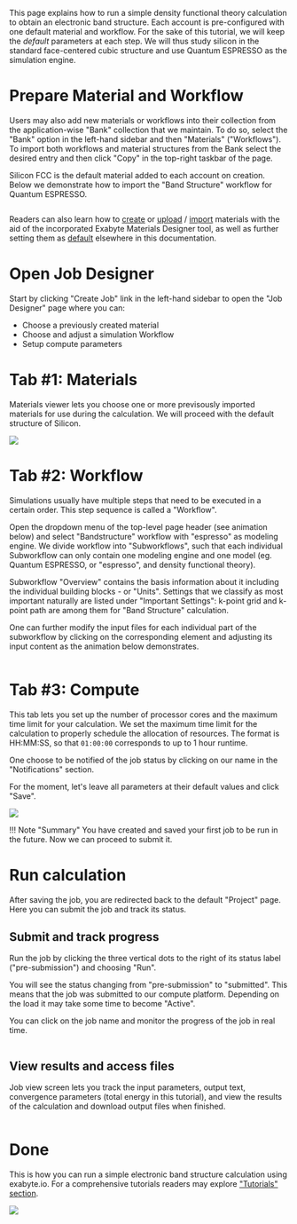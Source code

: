 <!-- by TB -->

This page explains how to run a simple density functional theory calculation to obtain an electronic band structure. Each account is pre-configured with one default material and workflow. For the sake of this tutorial, we will keep the *default* parameters at each step. We will thus study silicon in the standard face-centered cubic structure and use Quantum ESPRESSO as the simulation engine.

# Prepare Material and Workflow

Users may also add new materials or workflows into their collection from the application-wise "Bank" collection that we maintain. To do so, select the "Bank" option in the left-hand sidebar and then "Materials" ("Workflows"). To import both workflows and material structures from the Bank select the desired entry and then click "Copy" in the top-right taskbar of the page.

Silicon FCC is the default material added to each account on creation. Below we demonstrate how to import the "Band Structure" workflow for Quantum ESPRESSO.

<img data-gifffer="/images/run-first-simulation-import-workflow.gif"/>
 
Readers can also learn how to [create](/materials-designer/overview.md) or [upload](/materials/actions/upload.md) / [import](/materials/actions/import.md) materials with the aid of the incorporated Exabyte Materials Designer tool, as well as further setting them as [default](/entities-general/actions/set-default.md) elsewhere in this documentation. 
 

# Open Job Designer

Start by clicking "Create Job" link in the left-hand sidebar to open the "Job Designer" page where you can:

- Choose a previously created material
- Choose and adjust a simulation Workflow
- Setup compute parameters
   
# Tab #1: Materials

Materials viewer lets you choose one or more previsously imported materials for use during the calculation. We will proceed with the default structure of Silicon.

<img src="/images/run-first-simulation-tab-1-materials.png"/>

# Tab #2: Workflow

Simulations usually have multiple steps that need to be executed in a certain order. This step sequence is called a "Workflow".

Open the dropdown menu of the top-level page header (see animation below) and select "Bandstructure" workflow with "espresso" as modeling engine. We divide workflow into "Subworkflows", such that each individual Subworkflow can only contain one modeling engine and one model (eg. Quantum ESPRESSO, or "espresso", and density functional theory).

Subworkflow "Overview" contains the basis information about it including the individual building blocks - or "Units". Settings that we classify as most important naturally are listed under "Important Settings": k-point grid and k-point path are among them for "Band Structure" calculation.

One can further modify the input files for each individual part of the subworkflow by clicking on the corresponding element and adjusting its input content as the animation below demonstrates.

<img data-gifffer="/images/run-first-simulation-tab-2-workflow.gif"/>

# Tab #3: Compute

This tab lets you set up the number of processor cores and the maximum time limit for your calculation. We set the maximum time limit for the calculation to properly schedule the allocation of resources. The format is HH:MM:SS, so that `01:00:00` corresponds to up to 1 hour runtime.

One choose to be notified of the job status by clicking on our name in the "Notifications" section.

For the moment, let's leave all parameters at their default values and click "Save".

<img src="/images/run-first-simulation-tab-3-compute.png"/>

!!! Note "Summary"
    You have created and saved your first job to be run in the future. Now we can proceed to submit it.

# Run calculation

After saving the job, you are redirected back to the default "Project" page. Here you can submit the job and track its status.

## Submit and track progress

Run the job by clicking the three vertical dots to the right of its status label ("pre-submission") and choosing "Run".

You will see the status changing from "pre-submission" to "submitted". This means that the job was submitted to our compute platform.  Depending on the load it may take some time to become "Active".

You can click on the job name and monitor the progress of the job in real time.

<img data-gifffer="/images/run-first-simulation-submit-view-output.gif" />

## View results and access files

Job view screen lets you track the input parameters, output text, convergence parameters (total energy in this tutorial), and view the results of the calculation and download output files when finished.

<img data-gifffer="/images/run-first-simulation-view-results.gif" />

# Done

This is how you can run a simple electronic band structure calculation using exabyte.io. For a comprehensive tutorials readers may explore ["Tutorials" section](/tutorials/dft/band-structure.md).

<img src="/images/run-first-simulation-view-bandstructure.png"/>
